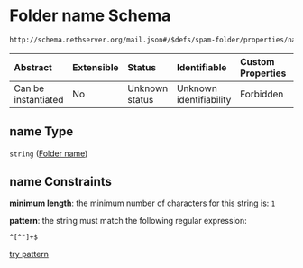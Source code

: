 # Folder name Schema

```txt
http://schema.nethserver.org/mail.json#/$defs/spam-folder/properties/name
```



| Abstract            | Extensible | Status         | Identifiable            | Custom Properties | Additional Properties | Access Restrictions | Defined In                                      |
| :------------------ | :--------- | :------------- | :---------------------- | :---------------- | :-------------------- | :------------------ | :---------------------------------------------- |
| Can be instantiated | No         | Unknown status | Unknown identifiability | Forbidden         | Allowed               | none                | [mail.json\*](mail.json "open original schema") |

## name Type

`string` ([Folder name](mail-defs-spam-folder-properties-folder-name.md))

## name Constraints

**minimum length**: the minimum number of characters for this string is: `1`

**pattern**: the string must match the following regular expression:&#x20;

```regexp
^[^"]+$
```

[try pattern](https://regexr.com/?expression=%5E%5B%5E%22%5D%2B%24 "try regular expression with regexr.com")
